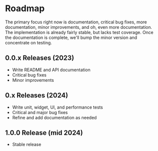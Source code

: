 # Roadmap

The primary focus right now is documentation, critical bug fixes, more documentation, minor
improvements, and oh, even more documentation. The implementation is already fairly stable, but
lacks test coverage. Once the documentation is complete, we'll bump the minor version and
concentrate on testing.

## 0.0.x Releases (2023)

* Write README and API documentation
* Critical bug fixes
* Minor improvements

## 0.x Releases (2024)

* Write unit, widget, UI, and performance tests
* Critical and major bug fixes
* Refine and add documentation as needed

## 1.0.0 Release (mid 2024)

* Stable release